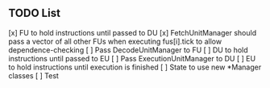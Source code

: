 TODO List
---------

[x] FU to hold instructions until passed to DU
[x] FetchUnitManager should pass a vector of all other FUs when executing fus[i].tick to allow dependence-checking
[ ] Pass DecodeUnitManager to FU
[ ] DU to hold instructions until passed to EU
[ ] Pass ExecutionUnitManager to DU
[ ] EU to hold instructions until execution is finished
[ ] State to use new *Manager classes
[ ] Test